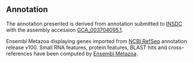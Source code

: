 **Annotation**
----------

The annotation presented is derived from annotation submitted to
[INSDC](http://www.insdc.org) with the assembly accession [GCA_003704095.1](http://www.ebi.ac.uk/ena/data/view/GCA_003704095.1).

Ensembl Metazoa displaying genes imported from [NCBI RefSeq](https://www.ncbi.nlm.nih.gov/genome/annotation_euk/Pocillopora_damicornis/100/) annotation release v100.
Small RNA features, protein features, BLAST hits and cross-references have been
computed by [Ensembl Metazoa](https://metazoa.ensembl.org/info/genome/annotation/index.html).

